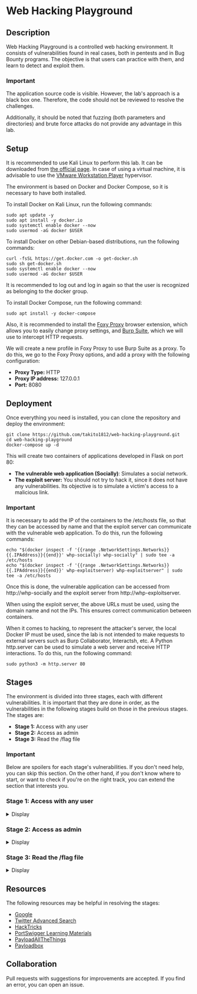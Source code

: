 # Web Hacking Playground

## Description

Web Hacking Playground is a controlled web hacking environment. It consists of vulnerabilities found in real cases, both in pentests and in Bug Bounty programs. The objective is that users can practice with them, and learn to detect and exploit them.

### Important

The application source code is visible. However, the lab's approach is a black box one. Therefore, the code should not be reviewed to resolve the challenges.

Additionally, it should be noted that fuzzing (both parameters and directories) and brute force attacks do not provide any advantage in this lab.

## Setup

It is recommended to use Kali Linux to perform this lab. It can be downloaded from [the official page](https://www.kali.org/get-kali/). In case of using a virtual machine, it is advisable to use the [VMware Workstation Player](https://www.vmware.com/products/workstation-player/workstation-player-evaluation.html) hypervisor.

The environment is based on Docker and Docker Compose, so it is necessary to have both installed.

To install Docker on Kali Linux, run the following commands:

    sudo apt update -y
    sudo apt install -y docker.io
    sudo systemctl enable docker --now
    sudo usermod -aG docker $USER

To install Docker on other Debian-based distributions, run the following commands:

    curl -fsSL https://get.docker.com -o get-docker.sh
    sudo sh get-docker.sh
    sudo systemctl enable docker --now
    sudo usermod -aG docker $USER

It is recommended to log out and log in again so that the user is recognized as belonging to the docker group.

To install Docker Compose, run the following command:

    sudo apt install -y docker-compose

Also, it is recommended to install the [Foxy Proxy](https://addons.mozilla.org/en-US/firefox/addon/foxyproxy-standard/) browser extension, which allows you to easily change proxy settings, and [Burp Suite](https://portswigger.net/burp/communitydownload), which we will use to intercept HTTP requests.

We will create a new profile in Foxy Proxy to use Burp Suite as a proxy. To do this, we go to the Foxy Proxy options, and add a proxy with the following configuration:

* **Proxy Type:** HTTP
* **Proxy IP address:** 127.0.0.1
* **Port:** 8080

## Deployment

Once everything you need is installed, you can clone the repository and deploy the environment:

    git clone https://github.com/takito1812/web-hacking-playground.git
    cd web-hacking-playground
    docker-compose up -d

This will create two containers of applications developed in Flask on port 80:

* **The vulnerable web application (Socially)**: Simulates a social network.
* **The exploit server:** You should not try to hack it, since it does not have any vulnerabilities. Its objective is to simulate a victim's access to a malicious link.

### Important

It is necessary to add the IP of the containers to the /etc/hosts file, so that they can be accessed by name and that the exploit server can communicate with the vulnerable web application. To do this, run the following commands:

    echo "$(docker inspect -f '{{range .NetworkSettings.Networks}}{{.IPAddress}}{{end}}' whp-socially) whp-socially" | sudo tee -a /etc/hosts
    echo "$(docker inspect -f '{{range .NetworkSettings.Networks}}{{.IPAddress}}{{end}}' whp-exploitserver) whp-exploitserver" | sudo tee -a /etc/hosts

Once this is done, the vulnerable application can be accessed from http://whp-socially and the exploit server from http://whp-exploitserver.

When using the exploit server, the above URLs must be used, using the domain name and not the IPs. This ensures correct communication between containers.

When it comes to hacking, to represent the attacker's server, the local Docker IP must be used, since the lab is not intended to make requests to external servers such as Burp Collaborator, Interactsh, etc. A Python http.server can be used to simulate a web server and receive HTTP interactions. To do this, run the following command:

    sudo python3 -m http.server 80

## Stages

The environment is divided into three stages, each with different vulnerabilities. It is important that they are done in order, as the vulnerabilities in the following stages build on those in the previous stages. The stages are:

* **Stage 1:** Access with any user
* **Stage 2:** Access as admin
* **Stage 3:** Read the /flag file

### Important

Below are spoilers for each stage's vulnerabilities. If you don't need help, you can skip this section. On the other hand, if you don't know where to start, or want to check if you're on the right track, you can extend the section that interests you.

### Stage 1: Access with any user

<details>
<summary>Display</summary>

At this stage, a specific user's session can be stolen through Cross-Site Scripting (XSS), which allows JavaScript code to be executed. To do this, the victim must be able to access a URL in the user's context, this behavior can be simulated with the exploit server.

The hints to solve this stage are:

* Are there any striking posts on the home page?
* You have to chain two vulnerabilities to steal the session. XSS is achieved by exploiting a vulnerability in Open Redirect, where the victim is redirected to an external URL.
* The Open Redirect has some security restrictions. You have to find how to get around them. Analyzes which text strings are not allowed in the URL.
* Cookies are not the only place where session information is stored. Reviewing the source code of the JavaScript files included in the application can help clear up doubts.

</details>

### Stage 2: Access as admin

<details>
<summary>Display</summary>

At this stage, a token can be generated that allows access as admin. This is a typical JSON Web Token (JWT) attack, in which the token payload can be modified to escalate privileges.

The hints to solve this stage are:

* There is an endpoint that, given a JWT, returns a valid session cookie. Check the Burp Proxy HTTP History to see what information is shared between the client and the server.

</details>

### Stage 3: Read the /flag file

<details>
<summary>Display</summary>

At this stage, the /flag file can be read through a Server Site Template Injection (SSTI) vulnerability. To do this, you must get the application to run Python code on the server. It is possible to execute system commands on the server, but it is not necessary to obtain the flag.

The hints to solve this stage are:

* Vulnerable functionality is protected by two-factor authentication. Therefore, before exploiting the SSTI, a way to bypass the OTP code request must be found. There are times when the application trusts the requests that are made from the same server and the HTTP headers play an important role in this situation.
* The SSTI is Blind, that is, the output of the code executed on the server is not obtained directly. The Python smtpd module allows you to create an SMTP server that prints messages it receives to standard output:

    `sudo python3 -m smtpd -n -c DebuggingServer 0.0.0.0:25`
    
* The application uses Flask, so it can be inferred that the template engine is Jinja2 because it is recommended by the official Flask documentation and is widely used. You must get a Jinja2 compatible payload to get the final flag.
* The email message has a character limitation. Information on how to bypass this limitation can be found on the Internet.

</details>

## Resources

The following resources may be helpful in resolving the stages:

* [Google](https://www.google.com/)
* [Twitter Advanced Search](https://twitter.com/search-advanced)
* [HackTricks](https://book.hacktricks.xyz/)
* [PortSwigger Learning Materials](https://portswigger.net/web-security/all-materials)
* [PayloadAllTheThings](https://github.com/swisskyrepo/PayloadsAllTheThings)
* [Payloadbox](https://github.com/payloadbox)

## Collaboration

Pull requests with suggestions for improvements are accepted. If you find an error, you can open an issue.
